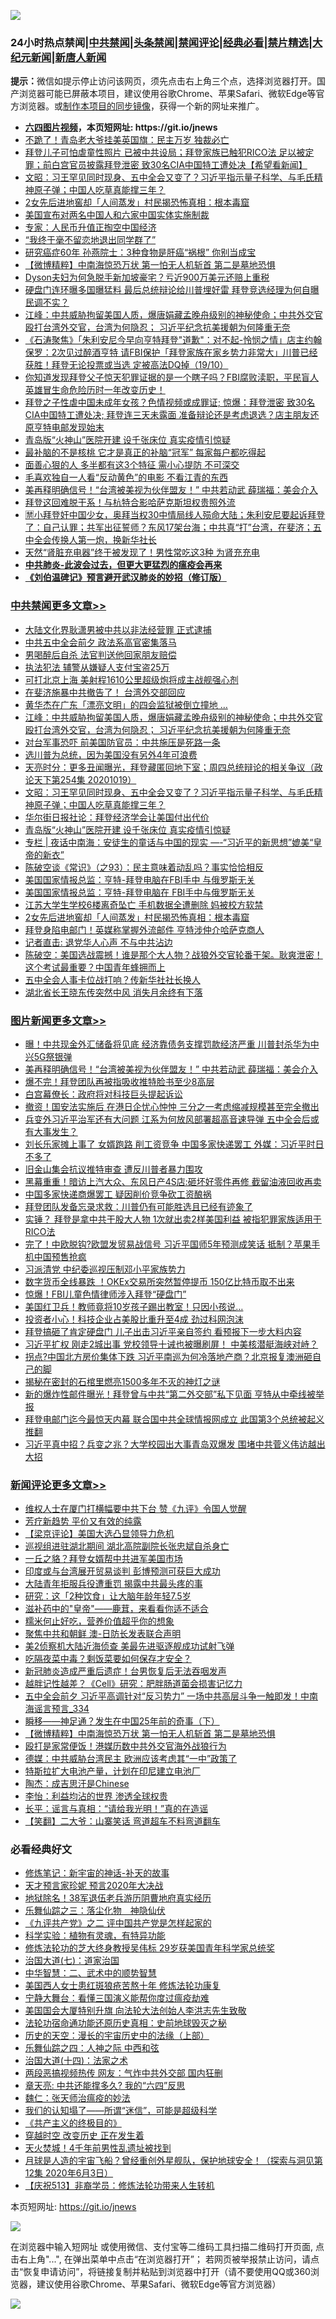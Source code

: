 ![](https://raw.githubusercontent.com/fqnews/bnews/master/64photo/fqnews-qr.jpg)

<div id="tt">
<h3>24小时热点禁闻|<a href="#%E4%B8%AD%E5%85%B1%E7%A6%81%E9%97%BB%E6%9B%B4%E5%A4%9A%E6%96%87%E7%AB%A0">中共禁闻</a>|<a href="#%E5%9B%BE%E7%89%87%E6%96%B0%E9%97%BB%E6%9B%B4%E5%A4%9A%E6%96%87%E7%AB%A0">头条禁闻</a>|<a href="#%E6%96%B0%E9%97%BB%E8%AF%84%E8%AE%BA%E6%9B%B4%E5%A4%9A%E6%96%87%E7%AB%A0">禁闻评论|<a href="#%E5%BF%85%E7%9C%8B%E7%BB%8F%E5%85%B8%E5%A5%BD%E6%96%87">经典必看|<a href="/video.md#%E7%A6%81%E7%89%87%E7%B2%BE%E9%80%89">禁片精选</a>|<a href="https://github.com/fqnews/djy/blob/master/gb/nf1351518.md#1">大纪元新闻</a>|<a href="https://github.com/fqnews/ntdtv/blob/master/gb/prog204.md#1">新唐人新闻</a></h3>
<div><b>提示：</b>微信如提示停止访问该网页，须先点击右上角三个点，选择浏览器打开。国产浏览器可能已屏蔽本项目，建议使用谷歌Chrome、苹果Safari、微软Edge等官方浏览器。或<a href="https://github.com/fqnews/bnews/blob/master/%E5%88%B6%E4%BD%9Cgit%E7%A6%81%E9%97%BB%E9%95%9C%E5%83%8F.md">制作本项目的同步镜像</a>，获得一个新的网址来推广。</div>
<ul>
<li><b><a href="http://d1.bdrive.tk/64.mp4" target="_blank">六四图片视频</a>，本页短网址: https://git.io/jnews</b></li>
<li><a href="/cnnews/20201020/1416776.md">不跪了！青岛老大爷挂美英国旗：民主万岁 独裁必亡</a></li>
<li><a href="/bannedvideo/20201020/1416754.md">拜登儿子可怕虐童性照片 已被中共设局；拜登家族已触犯RICO法 足以被定罪；前白宫官员披露拜登泄密 致30名CIA中国特工遭处决【希望看新闻】</a></li>
<li><a href="/cbnews/20201020/1416900.md">文昭：习王罕见同时现身、五中全会又变了？习近平指示量子科学、与毛氏精神原子弹；中国人吃草真能撑三年？</a></li>
<li><a href="/cbnews/20201020/1416721.md">2女先后进地窖却「人间蒸发」村民揭恐怖真相：根本毒窟</a></li>
<li><a href="/cnnews/20201020/1416984.md">美国宣布对两名中国人和六家中国实体实施制裁</a></li>
<li><a href="/comments/20201020/1416818.md">专家：人民币升值正掏空中国经济</a></li>
<li><a href="/funmedia/20201020/1416888.md">“我终于毫不留恋地退出同学群了”</a></li>
<li><a href="/health/20201020/1416889.md">研究癌症60年 孙燕院士：3种食物是肝癌“祸根” 你别当成宝</a></li>
<li><a href="/comments/20201020/1416981.md">【微博精粹】中南海惊恐万状 第一怕无人机斩首 第二是墓地恐惧</a></li>
<li><a href="/cnnews/20201020/1416814.md">Dyson夫妇为何急脱手新加坡豪宅？亏近900万美元还赔上重税</a></li>
<li><a href="/cnnews/20201019/1416657.md">硬盘门连环曝多国曝猛料 最后总统辩论给川普埋好雷 拜登竞选经理为何自曝民调不实？</a></li>
<li><a href="/cbnews/20201020/1417024.md">江峰：中共威胁拘留美国人质，爆唐娟藏孟晚舟级别的神秘使命；中共外交官殴打台湾外交官，台湾为何隐忍； 习近平纪念抗美援朝为何隆重无奈</a></li>
<li><a href="/bannedvideo/20201020/1416807.md">《石涛聚焦》「朱利安尼今早向亨特拜登&quot;道歉&quot;：对不起-怜悯之情」店主约翰保罗：2次见过醉酒亨特 请FBI保护「拜登家族在家乡势力非常大」川普已经获胜！拜登无论投票或当选 定被高法DQ掉（19/10）</a></li>
<li><a href="/bannedvideo/20201020/1416765.md">你知道发现拜登父子惊天犯罪证据的是一个瞎子吗？FBI腐败渎职，平民盲人英雄冒生命危险历时一年改变历史！</a></li>
<li><a href="/bannedvideo/20201020/1417027.md">拜登之子性虐中国未成年女孩？色情视频或成罪证; 惊爆：拜登泄密 致30名CIA中国特工遭处决; 拜登连三天未露面 准备辩论还是考虑退选？店主朋友还原亨特电邮发现始末</a></li>
<li><a href="/cbnews/20201020/1416773.md">青岛版“火神山”医院开建 设千张床位 真实疫情引惊疑</a></li>
<li><a href="/lifebaike/20201020/1416844.md">最补脑的不是核桃 它才是真正的补脑“冠军” 每家每户都吃得起</a></li>
<li><a href="/lifebaike/20201020/1417042.md">面善心狠的人 多半都有这3个特征 需小心提防 不可深交</a></li>
<li><a href="/cnnews/20201020/1417009.md">毛喜欢独自一人看“反动黄色”的电影 不看江青的东西</a></li>
<li><a href="/topimagenews/20201020/1417081.md">美再释明确信号！“台湾被美视为伙伴盟友！” 中共若动武 薛瑞福：美会介入</a></li>
<li><a href="/cnnews/20201020/1416915.md">拜登这回难脱干系！与杭特合影哈萨克斯坦权贵照外流</a></li>
<li><a href="/bannedvideo/20201020/1417005.md">🈲️小拜登奸中国少女，奥拜当权30中情局线人殒命大陆；朱利安尼要起诉拜登了：自己认罪；共军出征誓师？东风17架台海；中共真“打”台湾，在斐济；五中全会传换人第一炮，换新华社长</a></li>
<li><a href="/lifebaike/20201020/1417058.md">天然“肾脏充电器”终于被发现了！男性常吃这3种 为肾充充电</a></li>
<li><b><a href="/comments/20200211/1275071.md" target="_blank">中共肺炎-此波会过去，但更大更猛烈的瘟疫会再来</a></b></li>
<li><b><a href="/comments/20200207/1272816.md" target="_blank">《刘伯温碑记》预言避开武汉肺炎的妙招（修订版）</a></b></li>
</ul>
</div>

<div class="catlist">
<h3><a href="/cbnews/" target="_blank">中共禁闻</a><span><a href="/cbnews/" target="_blank" rel="nofollow">更多文章>></a></span></h3>
<ul>
<li><a href="/cbnews/20201020/1417230.md" target="_blank">大陆文化界耿潇男被中共以非法经营罪 正式逮捕</a></li>
<li><a href="/cbnews/20201020/1417201.md" target="_blank">中共五中全会前夕 政法系高官密集落马</a></li>
<li><a href="/cbnews/20201020/1417172.md" target="_blank">男喝醉后自杀 法官判送他回家朋友赔偿</a></li>
<li><a href="/cbnews/20201020/1417171.md" target="_blank">执法犯法 辅警从嫌疑人支付宝盗25万</a></li>
<li><a href="/cbnews/20201020/1417141.md" target="_blank">可打北京上海 美射程1610公里超级炮将成主战舰强心剂</a></li>
<li><a href="/cbnews/20201020/1417110.md" target="_blank">在斐济施暴中共撤告了！ 台湾外交部回应</a></li>
<li><a href="/cbnews/20201020/1417082.md" target="_blank">黄华杰在广东「漂亮文明」的四会监狱被倒立撞地 …</a></li>
<li><a href="/cbnews/20201020/1417024.md" target="_blank">江峰：中共威胁拘留美国人质，爆唐娟藏孟晚舟级别的神秘使命；中共外交官殴打台湾外交官，台湾为何隐忍； 习近平纪念抗美援朝为何隆重无奈</a></li>
<li><a href="/cbnews/20201020/1416994.md" target="_blank">对台军事恐吓 前美国防官员：中共施压是死路一条</a></li>
<li><a href="/cbnews/20201020/1416726.md" target="_blank">选川普为总统，因为美国没有另外4年可浪费</a></li>
<li><a href="/cbnews/20201020/1416951.md" target="_blank">天亮时分：更多丑闻曝光，拜登藏匿回地下室；周四总统辩论的相关争议（政论天下第254集 20201019）</a></li>
<li><a href="/cbnews/20201020/1416900.md" target="_blank">文昭：习王罕见同时现身、五中全会又变了？习近平指示量子科学、与毛氏精神原子弹；中国人吃草真能撑三年？</a></li>
<li><a href="/cbnews/20201020/1416820.md" target="_blank">华尔街日报社论：拜登经济学会让美国付出代价</a></li>
<li><a href="/cbnews/20201020/1416773.md" target="_blank">青岛版“火神山”医院开建 设千张床位 真实疫情引惊疑</a></li>
<li><a href="/cbnews/20201020/1416760.md" target="_blank">专栏 | 夜话中南海：安徒生的童话与中国的现实 &#8212;-“习近平的新思想”媲美“皇帝的新衣”</a></li>
<li><a href="/cbnews/20201020/1416758.md" target="_blank">陈破空谈《常识》（之93）：民主意味着动乱吗？事实恰恰相反</a></li>
<li><a href="/cbnews/20201020/1416753.md" target="_blank">美国国家情报总监：亨特-拜登电脑在FBI手中 与俄罗斯无关</a></li>
<li><a href="/cbnews/20201020/1416747.md" target="_blank">美国国家情报总监：亨特-拜登电脑在 FBI手中与俄罗斯无关</a></li>
<li><a href="/cbnews/20201020/1416743.md" target="_blank">江苏大学生学校6楼离奇坠亡 手机数据全遭删除 妈被校方软禁</a></li>
<li><a href="/cbnews/20201020/1416721.md" target="_blank">2女先后进地窖却「人间蒸发」村民揭恐怖真相：根本毒窟</a></li>
<li><a href="/cbnews/20201020/1416718.md" target="_blank">拜登身陷电邮门！英媒称掌握外流邮件 亨特涉仲介哈萨克商人</a></li>
<li><a href="/cbnews/20201019/1416424.md" target="_blank">记者直击: 退党华人心声 不与中共沾边</a></li>
<li><a href="/cbnews/20201019/1416575.md" target="_blank">陈破空：美国选战震撼！谁是那个大人物？战狼外交官轮番干架。耿爽泄密！这个考试最重要？中国青年蜂拥而上</a></li>
<li><a href="/cbnews/20201019/1416530.md" target="_blank">五中全会人事卡位战打响？传新华社社长换人</a></li>
<li><a href="/cbnews/20201019/1416529.md" target="_blank">湖北省长王晓东传突然中风 消失月余终有下落</a></li>

</ul>
</div>
<div class="catlist">
<h3><a href="/topimagenews/" target="_blank">图片新闻</a><span><a href="/topimagenews/" target="_blank" rel="nofollow">更多文章>></a></span></h3>
<ul>
<li><a href="/topimagenews/20201020/1417170.md" target="_blank">曝！中共现金外汇储备将见底 经济靠债务支撑罚款经济严重 川普封杀华为中兴5G祭银弹</a></li>
<li><a href="/topimagenews/20201020/1417081.md" target="_blank">美再释明确信号！“台湾被美视为伙伴盟友！” 中共若动武 薛瑞福：美会介入</a></li>
<li><a href="/topimagenews/20201020/1417080.md" target="_blank">爆不完！拜登团队再被指吸收推特脸书至少8高层</a></li>
<li><a href="/topimagenews/20201020/1417055.md" target="_blank">白宫幕僚长：政府将对科技巨头提起诉讼</a></li>
<li><a href="/topimagenews/20201020/1416970.md" target="_blank">撤资！国安法实施后 在港日企忧心忡忡 三分之一考虑缩减规模甚至完全撤出</a></li>
<li><a href="/topimagenews/20201019/1416583.md" target="_blank">兵变外习近平治军还有大问题 江系为何放风部署超高音速导弹 五中全会后或有大事发生？</a></li>
<li><a href="/topimagenews/20201019/1416519.md" target="_blank">刘长乐家摊上事了 女婿跑路 削工资竞争 中国多家快递罢工 外媒：习近平时日不多了</a></li>
<li><a href="/topimagenews/20201019/1416451.md" target="_blank">旧金山集会抗议推特审查 遭反川普者暴力围攻</a></li>
<li><a href="/topimagenews/20201019/1416445.md" target="_blank">黑幕重重！暗访上汽大众、东风日产4S店:砸坏好零件再修 截留油液回收再卖</a></li>
<li><a href="/topimagenews/20201018/1416200.md" target="_blank">中国多家快递商爆罢工 疑因削价竞争砍工资酿祸</a></li>
<li><a href="/topimagenews/20201018/1416181.md" target="_blank">拜登团队发备忘录求救：川普仍有可能胜选且已经有迹象了</a></li>
<li><a href="/topimagenews/20201018/1416174.md" target="_blank">实锤？ 拜登是拿中共干股大人物 1次就出卖2样美国利益 被指犯罪家族适用于RICO法</a></li>
<li><a href="/topimagenews/20201018/1416121.md" target="_blank">完了！中欧脱钩?欧盟发贸易战信号 习近平国师5年预测成笑话 抵制？苹果手机中国预售抢疯</a></li>
<li><a href="/topimagenews/20201018/1416089.md" target="_blank">习派清党 中纪委巡视压制邓小平家族势力</a></li>
<li><a href="/topimagenews/20201018/1416015.md" target="_blank">数字货币全线暴跌 ！OKEx交易所突然暂停提币 150亿比特币取不出来</a></li>
<li><a href="/topimagenews/20201018/1415934.md" target="_blank">惊爆！FBI儿童色情律师涉入拜登“硬盘门”</a></li>
<li><a href="/topimagenews/20201018/1415856.md" target="_blank">美国红卫兵！教师竟将10岁孩子踢出教室！只因小孩说&#8230;</a></li>
<li><a href="/topimagenews/20201018/1415815.md" target="_blank">投资者小心！科技企业占美股比重升至4成 劲过科网泡沫</a></li>
<li><a href="/topimagenews/20201018/1415789.md" target="_blank">拜登搞砸了肯定硬盘门 儿子出击习近平亲自签约 看预报下一步大料内容</a></li>
<li><a href="/topimagenews/20201017/1415742.md" target="_blank">习近平扩权 刚走2城出事 党校领导十诫也被曝刷屏！ 中美核潜艇海峡对峙？</a></li>
<li><a href="/topimagenews/20201017/1415695.md" target="_blank">拐点?中国北方房价集体下跌 习近平南巡为何冷落地产商？北京报复澳洲砸自己的脚</a></li>
<li><a href="/topimagenews/20201017/1415593.md" target="_blank">揭秘在密封的石棺里燃亮1500多年不灭的神灯之谜</a></li>
<li><a href="/topimagenews/20201017/1415561.md" target="_blank">新的爆炸性邮件曝光！拜登曾与中共“第二外交部”私下见面 亨特从中牵线被举报</a></li>
<li><a href="/topimagenews/20201016/1415161.md" target="_blank">拜登电邮门迄今最惊天内幕 联合国中共全球情报网成立 此国第3个总统被起义推翻</a></li>
<li><a href="/topimagenews/20201016/1415116.md" target="_blank">习近平真中招？兵变之兆？大学校园出大事青岛双爆发 围堵中共菅义伟访越出大招</a></li>

</ul>
</div>
<div class="catlist">
<h3><a href="/comments/" target="_blank">新闻评论</a><span><a href="/comments/" target="_blank" rel="nofollow">更多文章>></a></span></h3>
<ul>
<li><a href="/comments/20201020/1417231.md" target="_blank">维权人士在厦门打横幅要中共下台 赞《九评》令国人觉醒</a></li>
<li><a href="/comments/20201020/1417223.md" target="_blank">芳疗新趋势 平价又有效的纯露</a></li>
<li><a href="/comments/20201020/1417216.md" target="_blank">【梁京评论】美国大选凸显领导力危机</a></li>
<li><a href="/comments/20201020/1417189.md" target="_blank">巡视组进驻湖北期间 湖北高院副院长张忠斌自杀身亡</a></li>
<li><a href="/comments/20201020/1417188.md" target="_blank">一丘之貉？拜登女婿帮中共进军美国市场</a></li>
<li><a href="/comments/20201020/1417127.md" target="_blank">印度或与台湾展开贸易谈判 彭博预测可获巨大成功</a></li>
<li><a href="/comments/20201020/1417113.md" target="_blank">大陆青年拒服兵役遭重罚 揭露中共最头疼的事</a></li>
<li><a href="/comments/20201020/1417090.md" target="_blank">研究：这「2种饮食」让大脑年龄年轻7.5岁</a></li>
<li><a href="/comments/20201020/1417089.md" target="_blank">滋补药中的&quot;皇帝&quot;——鹿茸，来看看你适不适合</a></li>
<li><a href="/comments/20201020/1417088.md" target="_blank">糯米何止好吃，营养价值超乎你的想象</a></li>
<li><a href="/comments/20201020/1417074.md" target="_blank">聚焦中共和朝鲜 澳-日防长发表联合声明</a></li>
<li><a href="/comments/20201020/1417073.md" target="_blank">美2侦察机大陆近海侦查 美最先进驱逐舰成功试射飞弹</a></li>
<li><a href="/comments/20201020/1417072.md" target="_blank">吃隔夜菜中毒？剩饭菜要如何保存才安全？</a></li>
<li><a href="/comments/20201020/1417061.md" target="_blank">新冠肺炎造成严重后遗症！台男恢复后无法吞咽发声</a></li>
<li><a href="/comments/20201020/1417060.md" target="_blank">越胖记性越差？《Cell》研究：肥胖肠道菌会损害记忆力</a></li>
<li><a href="/comments/20201020/1417037.md" target="_blank">五中全会前夕 习近平高调针对“反习势力” 一场中共高层斗争一触即发！中南海谣言预言_334</a></li>
<li><a href="/comments/20201020/1417035.md" target="_blank">瞬移——神足通？发生在中国25年前的奇事（下）</a></li>
<li><a href="/comments/20201020/1416981.md" target="_blank">【微博精粹】中南海惊恐万状 第一怕无人机斩首 第二是墓地恐惧</a></li>
<li><a href="/comments/20201020/1416963.md" target="_blank">殴打是家常便饭！港媒历数中共外交官海外战狼行为</a></li>
<li><a href="/comments/20201020/1416962.md" target="_blank">德媒：中共威胁台湾民主 欧洲应该考虑其“一中”政策了</a></li>
<li><a href="/comments/20201020/1416961.md" target="_blank">特斯拉扩大电池产量，计划在印尼建立电池厂</a></li>
<li><a href="/comments/20201020/1416944.md" target="_blank">陶杰：成吉思汗是Chinese</a></li>
<li><a href="/comments/20201020/1416943.md" target="_blank">李怡：利益均沾的世界 渗透全球权贵</a></li>
<li><a href="/comments/20201020/1416942.md" target="_blank">长平：谣言与真相：“请给我光明！”真的在造谣</a></li>
<li><a href="/comments/20201020/1416941.md" target="_blank">【笑翻】二大爷：山寨笑话 弯道超车不料弯道翻车</a></li>

</ul>
</div>

<div class="catlist">
<h3>必看经典好文</h3>
<ul>
<li><a href="/comments/20190418/1115565.md" target="_blank">修炼笔记：新宇宙的神话-补天的故事</a></li>
<li><a href="/topimagenews/20200513/1327828.md" target="_blank">天才预言家珍妮 预言2020年大决战</a></li>
<li><a href="/cbnews/20200531/1337381.md" target="_blank">地狱除名！38军退伍老兵游历阴曹地府真实经历</a></li>
<li><a href="/tculture/20190101/1056889.md" target="_blank">乐舞仙踪之三：落尘化物　神隐仙伏</a></li>
<li><a href="/bookonline/20131116/201055.md" target="_blank">《九评共产党》之二 评中国共产党是怎样起家的</a></li>
<li><a href="/comments/20200605/783205.md" target="_blank">科学实验：植物有灵魂，有特异功能</a></li>
<li><a href="/comments/20190517/1129285.md" target="_blank">修炼法轮功的芝大终身教授吴伟标 29岁获美国青年科学家总统奖</a></li>
<li><a href="/cbnews/20190424/913985.md" target="_blank">治国大道(七)：道家治国</a></li>
<li><a href="/comments/20200605/783249.md" target="_blank">中华智慧：二、武术中的顺势智慧</a></li>
<li><a href="/comments/20190126/1070164.md" target="_blank">美国西人女士患红斑狼疮苦熬十年 修炼法轮功康复</a></li>
<li><a href="/comments/20200527/1273654.md" target="_blank">宁静大舞台：看懂三国演义能帮你度过瘟疫劫难</a></li>
<li><a href="/comments/20200516/1329276.md" target="_blank">美国国会大厦特别升旗 向法轮大法创始人李洪志先生致敬</a></li>
<li><a href="/tculture/20121025/73069.md" target="_blank">法轮功宿命通功能还原历史真相：史前地球毁灭之秘</a></li>
<li><a href="/tculture/20121025/73065.md" target="_blank">历史的天空：漫长的宇宙历史中的法缘（上部）</a></li>
<li><a href="/tculture/20190101/791144.md" target="_blank">乐舞仙踪之四：人神之际 中西和弦</a></li>
<li><a href="/cbnews/20180320/916962.md" target="_blank">治国大道(十四)：法家之术</a></li>
<li><a href="/cbnews/20200703/1355059.md" target="_blank">两段恶搞视频热传 网友：气炸中共外交部 国内狂删</a></li>
<li><a href="/comments/20200607/1341003.md" target="_blank">章天亮: 中共还能撑多久? 我的“六四”反思</a></li>
<li><a href="/comments/20200224/1282494.md" target="_blank">魏仁：张天师治瘟疫的妙法</a></li>
<li><a href="/sohnews/20161029/607205.md" target="_blank">我们的认知塌了——所谓“迷信”，可能是超级科学</a></li>
<li><a href="/bookwiki/20171120/858084.md" target="_blank">《共产主义的终极目的》</a></li>
<li><a href="/comments/20200626/1259925.md" target="_blank">穿越时空 改变历史 正在发生着</a></li>
<li><a href="/ccpdope/20181219/1049286.md" target="_blank">天火焚城！4千年前男性乱遗址被找到</a></li>
<li><a href="/comments/20200712/1359456.md" target="_blank">月球是人造的宇宙飞船？曾经重创外星舰队，保护地球安全！（探索与洞见第12集 2020年6月3日）</a></li>
<li><a href="/cbnews/20200518/1330564.md" target="_blank">【庆祝513】非裔学员：修炼法轮功带来人生转机</a></li>

</ul>
</div>

本页短网址: https://git.io/jnews

![](https://raw.githubusercontent.com/fqnews/bnews/master/64photo/fqnews-qr.jpg)

在浏览器中输入短网址 或使用微信、支付宝等二维码工具扫描二维码打开页面, 点击右上角"...", 在弹出菜单中点击“在浏览器打开”； 若网页被举报禁止访问，请点击“恢复申请访问”，将链接复制并粘贴到浏览器中打开（请不要使用QQ或360浏览器，建议使用谷歌Chrome、苹果Safari、微软Edge等官方浏览器）

![](https://raw.githubusercontent.com/fqnews/bnews/master/64photo/wx.jpg)